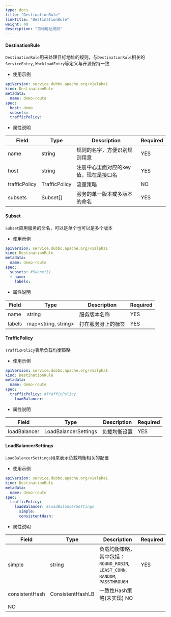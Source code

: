 ```yaml
---
type: docs
title: "DestinationRule"
linkTitle: "DestinationRule"
weight: 40
description: "目标地址规则"
---
```



#### DestinationRule
`DestinationRule`用来处理目标地址的规则，与`DestinationRule`相关的`ServiceEntry`, `WorkloadEntry`等定义与开源保持一致
+ 使用示例

```yaml
apiVersion: service.dubbo.apache.org/v1alpha1
kind: DestinationRule
metadata:
  name: demo-route
spec:
  host: demo
  subsets:
  trafficPolicy:
```
+ 属性说明

| Field | Type | Description | Required |
| --- | --- | --- | --- |
| name | string | 规则的名字，方便识别规则用意 | YES |
| host | string | 注册中心里面对应的key值，现在是接口名 | YES |
| trafficPolicy | TrafficPolicy | 流量策略 | NO |
| subsets | Subset[] | 服务的单一版本或多版本的命名 | YES |

#### Subset
`Subset`应用服务的命名，可以是单个也可以是多个版本
+ 使用示例

```yaml
apiVersion: service.dubbo.apache.org/v1alpha1
kind: DestinationRule
metadata:
  name: demo-route
spec:
  subsets: #Subnet[]
  - name:
    labels:
```
+ 属性说明

| Field | Type | Description | Required |
| --- | --- | --- | --- |
| name | string | 服务版本名称 | YES |
| labels | map<string, string> | 打在服务身上的标签 | YES |

#### TrafficPolicy
`TrafficPolicy`表示负载均衡策略
+ 使用示例

```yaml
apiVersion: service.dubbo.apache.org/v1alpha1
kind: DestinationRule
metadata:
  name: demo-route
spec:
  trafficPolicy: #TrafficPolicy
    loadBalancer:
```
+ 属性说明

| Field | Type | Description | Required |
| --- | --- | --- | --- |
| loadBalancer | LoadBalancerSettings | 负载均衡设置 | YES |

#### LoadBalancerSettings
`LoadBalancerSettings`用来表示负载均衡相关的配置
+ 使用示例

```yaml
apiVersion: service.dubbo.apache.org/v1alpha1
kind: DestinationRule
metadata:
  name: demo-route
spec:
  trafficPolicy: 
    loadBalancer: #LoadBalancerSettings
      simple:
      consistentHash:
```
+ 属性说明

| Field | Type | Description | Required |
| --- | --- | --- | --- |
| simple | string | 负载均衡策略，其中包括：`ROUND_ROBIN`, `LEAST_CONN`, `RANDOM`, `PASSTHROUGH` | YES |
| consistentHash | ConsistentHashLB | 一致性Hash策略(未实现)	NO
 | NO |